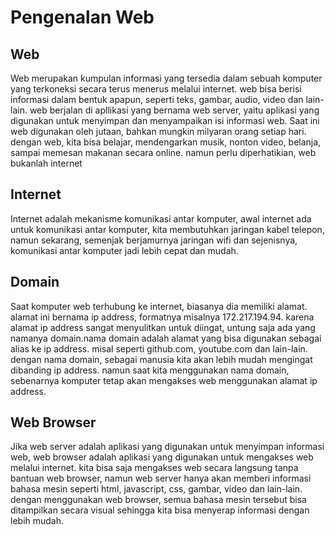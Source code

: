 # Pengenalan Web
## Web
Web merupakan kumpulan informasi yang tersedia dalam sebuah komputer yang terkoneksi secara terus menerus melalui internet.
web bisa berisi informasi dalam bentuk apapun, seperti teks, gambar, audio, video dan lain-lain. web berjalan di apllikasi yang bernama web server, yaitu aplikasi yang digunakan untuk menyimpan dan menyampaikan isi informasi web.
Saat ini web digunakan oleh jutaan, bahkan mungkin milyaran orang setiap hari. dengan web, kita bisa belajar, mendengarkan musik, nonton video, belanja, sampai memesan makanan secara online.
namun perlu diperhatikian, web bukanlah internet

## Internet
Internet adalah mekanisme komunikasi antar komputer, awal internet ada untuk komunikasi antar komputer, kita membutuhkan jaringan kabel telepon, namun sekarang, semenjak berjamurnya jaringan wifi dan sejenisnya, komunikasi antar komputer jadi lebih cepat dan mudah.

## Domain
Saat komputer web terhubung ke internet, biasanya dia memiliki alamat. alamat ini bernama ip address, formatnya misalnya 172.217.194.94.
karena alamat ip address sangat menyulitkan untuk diingat, untung saja ada yang namanya domain.nama domain adalah alamat yang bisa digunakan sebagai alias ke ip address. misal seperti github.com, youtube.com dan lain-lain.
dengan nama domain, sebagai manusia kita akan lebih mudah mengingat dibanding ip address. namun saat kita menggunakan nama domain, sebenarnya komputer tetap akan mengakses web menggunakan alamat ip address.

## Web Browser
Jika web server adalah aplikasi yang digunakan untuk menyimpan informasi web, web browser adalah aplikasi yang digunakan untuk mengakses web melalui internet.
kita bisa saja mengakses web secara langsung tanpa bantuan web browser, namun web server hanya akan memberi informasi bahasa mesin seperti html, javascript, css, gambar, video dan lain-lain.
dengan menggunakan web browser, semua bahasa mesin tersebut bisa ditampilkan secara visual sehingga kita bisa menyerap informasi dengan lebih mudah.
